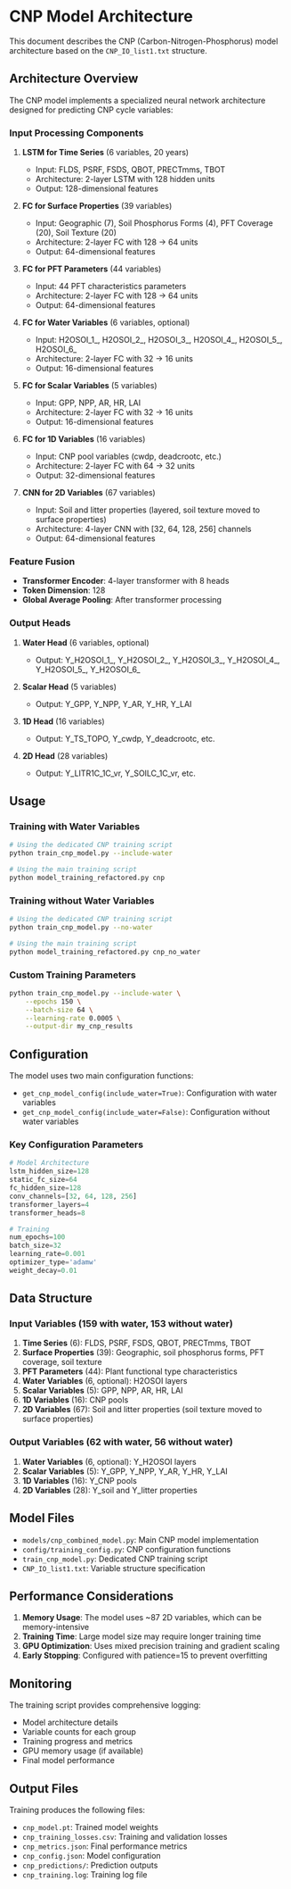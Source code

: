 # CNP Model Architecture

This document describes the CNP (Carbon-Nitrogen-Phosphorus) model architecture based on the `CNP_IO_list1.txt` structure.

## Architecture Overview

The CNP model implements a specialized neural network architecture designed for predicting CNP cycle variables:

### Input Processing Components

1. **LSTM for Time Series** (6 variables, 20 years)
   - Input: FLDS, PSRF, FSDS, QBOT, PRECTmms, TBOT
   - Architecture: 2-layer LSTM with 128 hidden units
   - Output: 128-dimensional features

2. **FC for Surface Properties** (39 variables)
   - Input: Geographic (7), Soil Phosphorus Forms (4), PFT Coverage (20), Soil Texture (20)
   - Architecture: 2-layer FC with 128 → 64 units
   - Output: 64-dimensional features

3. **FC for PFT Parameters** (44 variables)
   - Input: 44 PFT characteristics parameters
   - Architecture: 2-layer FC with 128 → 64 units
   - Output: 64-dimensional features

4. **FC for Water Variables** (6 variables, optional)
   - Input: H2OSOI_1_, H2OSOI_2_, H2OSOI_3_, H2OSOI_4_, H2OSOI_5_, H2OSOI_6_
   - Architecture: 2-layer FC with 32 → 16 units
   - Output: 16-dimensional features

5. **FC for Scalar Variables** (5 variables)
   - Input: GPP, NPP, AR, HR, LAI
   - Architecture: 2-layer FC with 32 → 16 units
   - Output: 16-dimensional features

6. **FC for 1D Variables** (16 variables)
   - Input: CNP pool variables (cwdp, deadcrootc, etc.)
   - Architecture: 2-layer FC with 64 → 32 units
   - Output: 32-dimensional features

7. **CNN for 2D Variables** (67 variables)
   - Input: Soil and litter properties (layered, soil texture moved to surface properties)
   - Architecture: 4-layer CNN with [32, 64, 128, 256] channels
   - Output: 64-dimensional features

### Feature Fusion

- **Transformer Encoder**: 4-layer transformer with 8 heads
- **Token Dimension**: 128
- **Global Average Pooling**: After transformer processing

### Output Heads

1. **Water Head** (6 variables, optional)
   - Output: Y_H2OSOI_1_, Y_H2OSOI_2_, Y_H2OSOI_3_, Y_H2OSOI_4_, Y_H2OSOI_5_, Y_H2OSOI_6_

2. **Scalar Head** (5 variables)
   - Output: Y_GPP, Y_NPP, Y_AR, Y_HR, Y_LAI

3. **1D Head** (16 variables)
   - Output: Y_TS_TOPO, Y_cwdp, Y_deadcrootc, etc.

4. **2D Head** (28 variables)
   - Output: Y_LITR1C_1C_vr, Y_SOILC_1C_vr, etc.

## Usage

### Training with Water Variables

```bash
# Using the dedicated CNP training script
python train_cnp_model.py --include-water

# Using the main training script
python model_training_refactored.py cnp
```

### Training without Water Variables

```bash
# Using the dedicated CNP training script
python train_cnp_model.py --no-water

# Using the main training script
python model_training_refactored.py cnp_no_water
```

### Custom Training Parameters

```bash
python train_cnp_model.py --include-water \
    --epochs 150 \
    --batch-size 64 \
    --learning-rate 0.0005 \
    --output-dir my_cnp_results
```

## Configuration

The model uses two main configuration functions:

- `get_cnp_model_config(include_water=True)`: Configuration with water variables
- `get_cnp_model_config(include_water=False)`: Configuration without water variables

### Key Configuration Parameters

```python
# Model Architecture
lstm_hidden_size=128
static_fc_size=64
fc_hidden_size=128
conv_channels=[32, 64, 128, 256]
transformer_layers=4
transformer_heads=8

# Training
num_epochs=100
batch_size=32
learning_rate=0.001
optimizer_type='adamw'
weight_decay=0.01
```

## Data Structure

### Input Variables (159 with water, 153 without water)

1. **Time Series** (6): FLDS, PSRF, FSDS, QBOT, PRECTmms, TBOT
2. **Surface Properties** (39): Geographic, soil phosphorus forms, PFT coverage, soil texture
3. **PFT Parameters** (44): Plant functional type characteristics
4. **Water Variables** (6, optional): H2OSOI layers
5. **Scalar Variables** (5): GPP, NPP, AR, HR, LAI
6. **1D Variables** (16): CNP pools
7. **2D Variables** (67): Soil and litter properties (soil texture moved to surface properties)

### Output Variables (62 with water, 56 without water)

1. **Water Variables** (6, optional): Y_H2OSOI layers
2. **Scalar Variables** (5): Y_GPP, Y_NPP, Y_AR, Y_HR, Y_LAI
3. **1D Variables** (16): Y_CNP pools
4. **2D Variables** (28): Y_soil and Y_litter properties

## Model Files

- `models/cnp_combined_model.py`: Main CNP model implementation
- `config/training_config.py`: CNP configuration functions
- `train_cnp_model.py`: Dedicated CNP training script
- `CNP_IO_list1.txt`: Variable structure specification

## Performance Considerations

1. **Memory Usage**: The model uses ~87 2D variables, which can be memory-intensive
2. **Training Time**: Large model size may require longer training time
3. **GPU Optimization**: Uses mixed precision training and gradient scaling
4. **Early Stopping**: Configured with patience=15 to prevent overfitting

## Monitoring

The training script provides comprehensive logging:

- Model architecture details
- Variable counts for each group
- Training progress and metrics
- GPU memory usage (if available)
- Final model performance

## Output Files

Training produces the following files:

- `cnp_model.pt`: Trained model weights
- `cnp_training_losses.csv`: Training and validation losses
- `cnp_metrics.json`: Final performance metrics
- `cnp_config.json`: Model configuration
- `cnp_predictions/`: Prediction outputs
- `cnp_training.log`: Training log file 